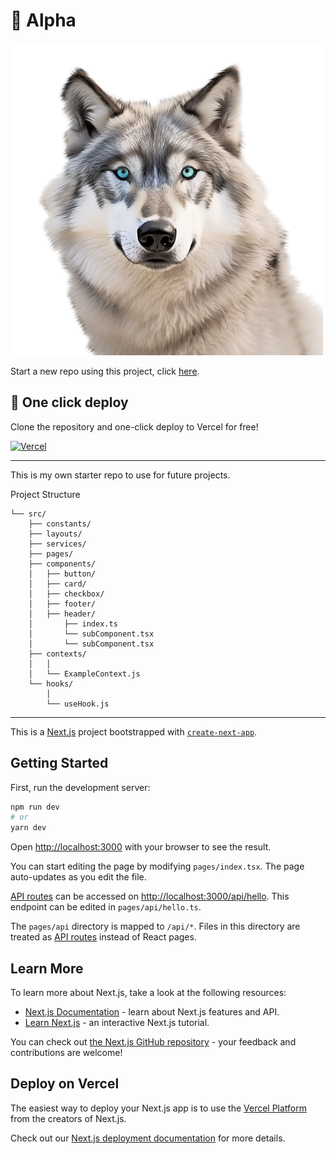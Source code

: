 # 🐺 Alpha 

![Alpha](/public/alpha.png "Alpha")
    
Start a new repo using this project, click [here](https://github.com/ayoungh/alpha/generate).

## 🚀 One click deploy

Clone the repository and one-click deploy to Vercel for free!

[![Vercel](https://vercel.com/button)](https://vercel.com/new/git/external?repository-url=https://github.com/ayoungh/alpha)


---

This is my own starter repo to use for future projects.

Project Structure

```
└── src/
    ├── constants/
    ├── layouts/
    ├── services/
    ├── pages/
    ├── components/
    │   ├── button/
    │   ├── card/
    │   ├── checkbox/
    │   ├── footer/
    │   ├── header/
    │       ├── index.ts
    │       └── subComponent.tsx
    │       └── subComponent.tsx
    ├── contexts/
    │   │   
    │   └── ExampleContext.js
    └── hooks/
        │   
        └── useHook.js
```

---


This is a [Next.js](https://nextjs.org/) project bootstrapped with [`create-next-app`](https://github.com/vercel/next.js/tree/canary/packages/create-next-app).


## Getting Started

First, run the development server:

```bash
npm run dev
# or
yarn dev
```

Open [http://localhost:3000](http://localhost:3000) with your browser to see the result.

You can start editing the page by modifying `pages/index.tsx`. The page auto-updates as you edit the file.

[API routes](https://nextjs.org/docs/api-routes/introduction) can be accessed on [http://localhost:3000/api/hello](http://localhost:3000/api/hello). This endpoint can be edited in `pages/api/hello.ts`.

The `pages/api` directory is mapped to `/api/*`. Files in this directory are treated as [API routes](https://nextjs.org/docs/api-routes/introduction) instead of React pages.

## Learn More

To learn more about Next.js, take a look at the following resources:

- [Next.js Documentation](https://nextjs.org/docs) - learn about Next.js features and API.
- [Learn Next.js](https://nextjs.org/learn) - an interactive Next.js tutorial.

You can check out [the Next.js GitHub repository](https://github.com/vercel/next.js/) - your feedback and contributions are welcome!

## Deploy on Vercel

The easiest way to deploy your Next.js app is to use the [Vercel Platform](https://vercel.com/new?utm_medium=default-template&filter=next.js&utm_source=create-next-app&utm_campaign=create-next-app-readme) from the creators of Next.js.

Check out our [Next.js deployment documentation](https://nextjs.org/docs/deployment) for more details.

